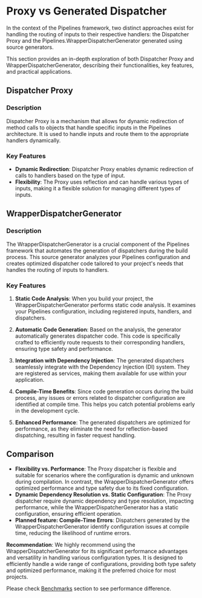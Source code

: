 # Proxy vs Generated Dispatcher

In the context of the Pipelines framework, two distinct approaches exist for handling the routing of inputs to their
respective handlers: the Dispatcher Proxy and the Pipelines.WrapperDispatcherGenerator generated using source
generators.

This section provides an in-depth exploration of both Dispatcher Proxy and WrapperDispatcherGenerator, describing their
functionalities, key features, and practical applications.

## Dispatcher Proxy

### Description

Dispatcher Proxy is a mechanism that allows for dynamic redirection of method calls to objects that handle specific
inputs in the Pipelines architecture. It is used to handle inputs and route them to the appropriate handlers
dynamically.

### Key Features

- **Dynamic Redirection**: Dispatcher Proxy enables dynamic redirection of calls to handlers based on the type of input.
- **Flexibility**: The Proxy uses reflection and can handle various types of inputs, making it a flexible solution for
  managing different types of inputs.

## WrapperDispatcherGenerator

### Description

The WrapperDispatcherGenerator is a crucial component of the Pipelines framework that automates the generation of
dispatchers during the build process. This source generator analyzes your Pipelines configuration and creates optimized
dispatcher code tailored to your project's needs that handles the routing of inputs to handlers.

### Key Features

1. **Static Code Analysis**: When you build your project, the WrapperDispatcherGenerator performs static code analysis.
   It examines your Pipelines configuration, including registered inputs, handlers, and dispatchers.

2. **Automatic Code Generation**: Based on the analysis, the generator automatically generates dispatcher code. This
   code is specifically crafted to efficiently route requests to their corresponding handlers, ensuring type safety and
   performance.

3. **Integration with Dependency Injection**: The generated dispatchers seamlessly integrate with the Dependency
   Injection (DI) system. They are registered as services, making them available for use within your application.

4. **Compile-Time Benefits**: Since code generation occurs during the build process, any issues or errors related to
   dispatcher configuration are identified at compile time. This helps you catch potential problems early in the
   development cycle.

5. **Enhanced Performance**: The generated dispatchers are optimized for performance, as they eliminate the need for
   reflection-based dispatching, resulting in faster request handling.

## Comparison

- **Flexibility vs. Performance**: The Proxy dispatcher is flexible and suitable for scenarios where the configuration
  is
  dynamic and unknown during compilation. In contrast, the WrapperDispatcherGenerator offers optimized performance and
  type safety due to its fixed configuration.
- **Dynamic Dependency Resolution vs. Static Configuration**: The Proxy dispatcher require dynamic dependency and type
  resolution, impacting performance, while the WrapperDispatcherGenerator has a static configuration, ensuring efficient
  operation.
- **Planned feature: Compile-Time Errors**: Dispatchers generated by the WrapperDispatcherGenerator identify
  configuration issues at compile time, reducing the likelihood of runtime errors.

**Recommendation**: We highly recommend using the WrapperDispatcherGenerator for its significant performance advantages and
versatility in handling various configuration types. It is designed to efficiently handle a wide range of
configurations, providing both type safety and optimized performance, making it the preferred choice for most projects.

Please check [Benchmarks](benchmarks.md) section to see performance difference.